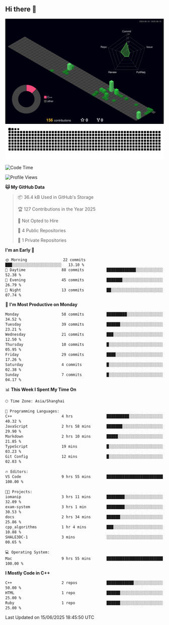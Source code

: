 ## Hi there 👋

<!--
**badb0ttle/badb0ttle** is a ✨ _special_ ✨ repository because its `README.md` (this file) appears on your GitHub profile.

Here are some ideas to get you started:

- 🔭 I’m currently working on ...
- 🌱 I’m currently learning ...
- 👯 I’m looking to collaborate on ...
- 🤔 I’m looking for help with ...
- 💬 Ask me about ...
- 📫 How to reach me: ...
- 😄 Pronouns: ...
- ⚡ Fun fact: ...
-->
![Personal 3D Metrics](./profile-3d-contrib/profile-night-green.svg)
<picture>
<img alt="github-snake"
    src="https://raw.githubusercontent.com/HaynesChennn/HaynesChennn/output/github-contribution-grid-snake.svg" />
</picture>

<!--START_SECTION:waka-->
![Code Time](http://img.shields.io/badge/Code%20Time-222%20hrs%2017%20mins-blue)

![Profile Views](http://img.shields.io/badge/Profile%20Views-148-blue)

**🐱 My GitHub Data** 

> 📦 36.4 kB Used in GitHub's Storage 
 > 
> 🏆 127 Contributions in the Year 2025
 > 
> 🚫 Not Opted to Hire
 > 
> 📜 4 Public Repositories 
 > 
> 🔑 1 Private Repositories 
 > 
**I'm an Early 🐤** 

```text
🌞 Morning                22 commits          ███░░░░░░░░░░░░░░░░░░░░░░   13.10 % 
🌆 Daytime                88 commits          █████████████░░░░░░░░░░░░   52.38 % 
🌃 Evening                45 commits          ███████░░░░░░░░░░░░░░░░░░   26.79 % 
🌙 Night                  13 commits          ██░░░░░░░░░░░░░░░░░░░░░░░   07.74 % 
```
📅 **I'm Most Productive on Monday** 

```text
Monday                   58 commits          █████████░░░░░░░░░░░░░░░░   34.52 % 
Tuesday                  39 commits          ██████░░░░░░░░░░░░░░░░░░░   23.21 % 
Wednesday                21 commits          ███░░░░░░░░░░░░░░░░░░░░░░   12.50 % 
Thursday                 10 commits          █░░░░░░░░░░░░░░░░░░░░░░░░   05.95 % 
Friday                   29 commits          ████░░░░░░░░░░░░░░░░░░░░░   17.26 % 
Saturday                 4 commits           █░░░░░░░░░░░░░░░░░░░░░░░░   02.38 % 
Sunday                   7 commits           █░░░░░░░░░░░░░░░░░░░░░░░░   04.17 % 
```


📊 **This Week I Spent My Time On** 

```text
🕑︎ Time Zone: Asia/Shanghai

💬 Programming Languages: 
C++                      4 hrs               ██████████░░░░░░░░░░░░░░░   40.32 % 
JavaScript               2 hrs 58 mins       ███████░░░░░░░░░░░░░░░░░░   29.90 % 
Markdown                 2 hrs 10 mins       █████░░░░░░░░░░░░░░░░░░░░   21.85 % 
TypeScript               19 mins             █░░░░░░░░░░░░░░░░░░░░░░░░   03.23 % 
Git Config               12 mins             █░░░░░░░░░░░░░░░░░░░░░░░░   02.03 % 

🔥 Editors: 
VS Code                  9 hrs 55 mins       █████████████████████████   100.00 % 

🐱‍💻 Projects: 
iomanip                  3 hrs 11 mins       ████████░░░░░░░░░░░░░░░░░   32.09 % 
exam-system              3 hrs 1 min         ████████░░░░░░░░░░░░░░░░░   30.53 % 
docs                     2 hrs 34 mins       ██████░░░░░░░░░░░░░░░░░░░   25.86 % 
cpp_algorithms           1 hr 4 mins         ███░░░░░░░░░░░░░░░░░░░░░░   10.88 % 
SHALE3DC-1               3 mins              ░░░░░░░░░░░░░░░░░░░░░░░░░   00.65 % 

💻 Operating System: 
Mac                      9 hrs 55 mins       █████████████████████████   100.00 % 
```

**I Mostly Code in C++** 

```text
C++                      2 repos             ████████████░░░░░░░░░░░░░   50.00 % 
HTML                     1 repo              ██████░░░░░░░░░░░░░░░░░░░   25.00 % 
Ruby                     1 repo              ██████░░░░░░░░░░░░░░░░░░░   25.00 % 
```




 Last Updated on 15/06/2025 18:45:50 UTC
<!--END_SECTION:waka-->

